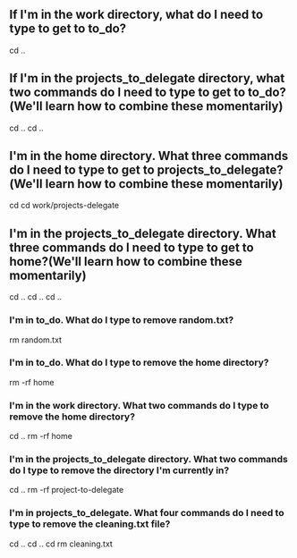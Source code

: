 ## If I'm in the work directory, what do I need to type to get to to_do?

cd ..

## If I'm in the projects_to_delegate directory, what two commands do I need to type to get to to_do?(We'll learn how to combine these momentarily)

cd  ..
cd ..
## I'm in the home directory. What three commands do I need to type to get to projects_to_delegate?(We'll learn how to combine these momentarily)

cd  cd  work/projects-delegate
## I'm in the projects_to_delegate directory. What three commands do I need to type to get to home?(We'll learn how to combine these momentarily)

cd ..
cd ..
cd ..

### I'm in to_do. What do I type to remove random.txt?

rm random.txt

### I'm in to_do. What do I type to remove the home directory?

rm -rf  home


### I'm in the work directory. What two commands do I type to remove the home directory?

cd  ..  rm -rf  home

### I'm in the projects_to_delegate directory. What two commands do I type to remove the directory I'm currently in?

cd .. rm -rf  project-to-delegate

### I'm in projects_to_delegate. What four commands do I need to type to remove the cleaning.txt file?

cd  .. cd ..  cd rm  cleaning.txt
